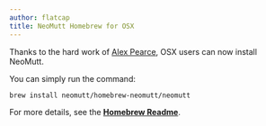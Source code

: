 ```yaml
---
author: flatcap
title: NeoMutt Homebrew for OSX
---
```


Thanks to the hard work of [Alex Pearce](https://github.com/alexpearce),
OSX users can now install NeoMutt.

You can simply run the command:

    brew install neomutt/homebrew-neomutt/neomutt

For more details, see the
**[Homebrew Readme](https://github.com/neomutt/homebrew-neomutt#homebrew-neomutt-)**.


